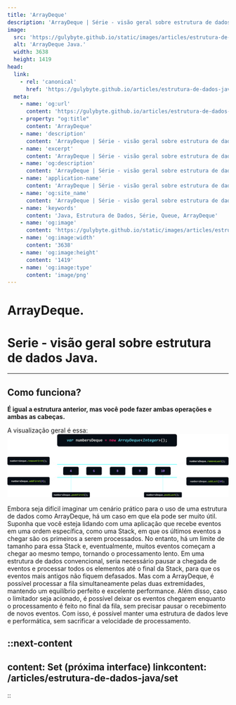 ```yaml
---
title: 'ArrayDeque'
description: 'ArrayDeque | Série - visão geral sobre estrutura de dados Java.'
image:
  src: 'https://gulybyte.github.io/static/images/articles/estrutura-de-dados-java/array-deque.png'
  alt: 'ArrayDeque Java.'
  width: 3638
  height: 1419
head:
  link:
    - rel: 'canonical'
      href: 'https://gulybyte.github.io/articles/estrutura-de-dados-java'
  meta:
    - name: 'og:url'
      content: 'https://gulybyte.github.io/articles/estrutura-de-dados-java'
    - property: "og:title"
      content: 'ArrayDeque'
    - name: 'description'
      content: 'ArrayDeque | Série - visão geral sobre estrutura de dados Java.'
    - name: 'excerpt'
      content: 'ArrayDeque | Série - visão geral sobre estrutura de dados Java.'
    - name: 'og:description'
      content: 'ArrayDeque | Série - visão geral sobre estrutura de dados Java.'
    - name: 'application-name'
      content: 'ArrayDeque | Série - visão geral sobre estrutura de dados Java.'
    - name: 'og:site_name'
      content: 'ArrayDeque | Série - visão geral sobre estrutura de dados Java.'
    - name: 'keywords'
      content: 'Java, Estrutura de Dados, Série, Queue, ArrayDeque'
    - name: 'og:image'
      content: 'https://gulybyte.github.io/static/images/articles/estrutura-de-dados-java/array-deque.png'
    - name: 'og:image:width'
      content: '3638'
    - name: 'og:image:height'
      content: '1419'
    - name: 'og:image:type'
      content: 'image/png'
---
```


# ArrayDeque.

<h1 style="text-align: left; padding: 0em 0em !important; font-size: 2em">Serie - visão geral sobre estrutura de dados Java.</h1>

---

## Como funciona?

**É igual a estrutura anterior, mas você pode fazer ambas operações e ambas as cabeças.**

A visualização geral é essa:
![ArrayDeque Java](/static/images/articles/estrutura-de-dados-java/array-deque.png)

Embora seja difícil imaginar um cenário prático para o uso de uma estrutura de dados como ArrayDeque, há um caso em que ela pode ser muito útil. Suponha que você esteja lidando com uma aplicação que recebe eventos em uma ordem específica, como uma Stack, em que os últimos eventos a chegar são os primeiros a serem processados. No entanto, há um limite de tamanho para essa Stack e, eventualmente, muitos eventos começam a chegar ao mesmo tempo, tornando o processamento lento. Em uma estrutura de dados convencional, seria necessário pausar a chegada de eventos e processar todos os elementos até o final da Stack, para que os eventos mais antigos não fiquem defasados. Mas com a ArrayDeque, é possível processar a fila simultaneamente pelas duas extremidades, mantendo um equilíbrio perfeito e excelente performance. Além disso, caso o limitador seja acionado, é possível deixar os eventos chegarem enquanto o processamento é feito no final da fila, sem precisar pausar o recebimento de novos eventos. Com isso, é possível manter uma estrutura de dados leve e performática, sem sacrificar a velocidade de processamento.

::next-content
---
content: Set (próxima interface)
linkcontent: /articles/estrutura-de-dados-java/set
---
::
